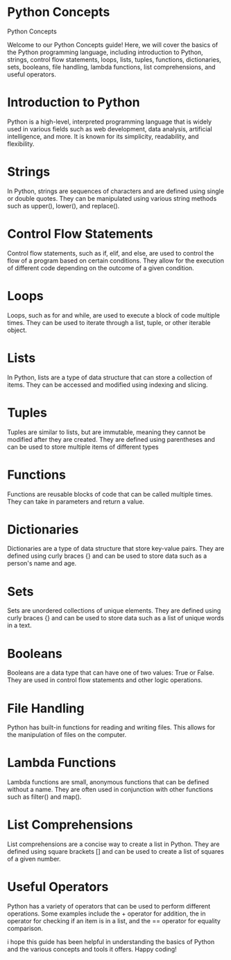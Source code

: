 # Python Concepts

Python Concepts

Welcome to our Python Concepts guide! Here, we will cover the basics of the Python programming language, including introduction to Python, strings, control flow statements, loops, lists, tuples, functions, dictionaries, sets, booleans, file handling, lambda functions, list comprehensions, and useful operators.

# Introduction to Python

Python is a high-level, interpreted programming language that is widely used in various fields such as web development, data analysis, artificial intelligence, and more. It is known for its simplicity, readability, and flexibility.

# Strings

In Python, strings are sequences of characters and are defined using single or double quotes. They can be manipulated using various string methods such as upper(), lower(), and replace().

# Control Flow Statements

Control flow statements, such as if, elif, and else, are used to control the flow of a program based on certain conditions. They allow for the execution of different code depending on the outcome of a given condition.

# Loops

Loops, such as for and while, are used to execute a block of code multiple times. They can be used to iterate through a list, tuple, or other iterable object.

# Lists

In Python, lists are a type of data structure that can store a collection of items. They can be accessed and modified using indexing and slicing.

# Tuples

Tuples are similar to lists, but are immutable, meaning they cannot be modified after they are created. They are defined using parentheses and can be used to store multiple items of different types

# Functions

Functions are reusable blocks of code that can be called multiple times. They can take in parameters and return a value.

# Dictionaries

Dictionaries are a type of data structure that store key-value pairs. They are defined using curly braces {} and can be used to store data such as a person's name and age.

# Sets

Sets are unordered collections of unique elements. They are defined using curly braces {} and can be used to store data such as a list of unique words in a text.

# Booleans

Booleans are a data type that can have one of two values: True or False. They are used in control flow statements and other logic operations.

# File Handling

Python has built-in functions for reading and writing files. This allows for the manipulation of files on the computer.

# Lambda Functions

Lambda functions are small, anonymous functions that can be defined without a name. They are often used in conjunction with other functions such as filter() and map().

# List Comprehensions

List comprehensions are a concise way to create a list in Python. They are defined using square brackets [] and can be used to create a list of squares of a given number.

# Useful Operators

Python has a variety of operators that can be used to perform different operations. Some examples include the + operator for addition, the in operator for checking if an item is in a list, and the == operator for equality comparison.

i hope this guide has been helpful in understanding the basics of Python and the various concepts and tools it offers. Happy coding!
